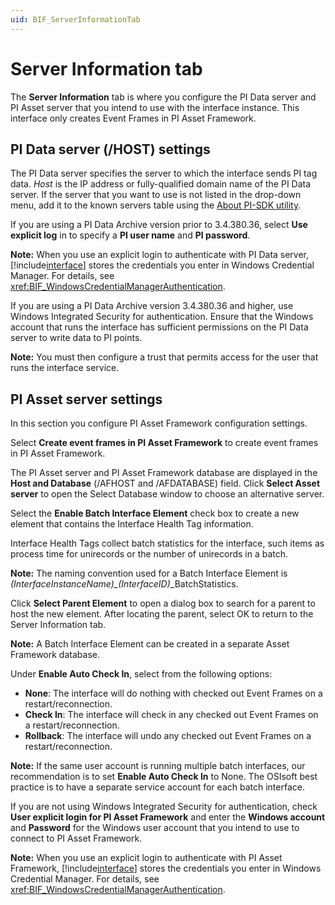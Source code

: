 ```yaml
---
uid: BIF_ServerInformationTab
---
```


# Server Information tab

<!-- Static topic. No modifications usually required -->

The **Server Information** tab is where you configure the PI Data server and PI Asset server that you intend to use with the interface instance. This interface only creates Event Frames in PI Asset Framework. 

## PI Data server (/HOST) settings

The PI Data server specifies the server to which the interface sends PI tag data. _Host_ is the IP address or fully-qualified domain name of the PI Data server. If the server that you want to use is not listed in the drop-down menu, add it to the known servers table using the [About PI-SDK utility](https://livelibrary.osisoft.com/LiveLibrary/content/en/server-v5/GUID-92B81C3E-8C8C-4670-AFFE-033F45A9DB5C). 

If you are using a PI Data Archive version prior to 3.4.380.36, select **Use explicit log** in to specify a **PI user name** and **PI password**.

**Note:** When you use an explicit login to authenticate with PI Data server, [!include[interface](../includes/product-short.md)] stores the credentials you enter in Windows Credential Manager. For details, see <xref:BIF_WindowsCredentialManagerAuthentication>.

If you are using a PI Data Archive version 3.4.380.36 and higher, use Windows Integrated Security for authentication. Ensure that the Windows account that runs the interface has sufficient permissions on the PI Data server to write data to PI points.

**Note:** You must then configure a trust that permits access for the user that runs the interface service.

## PI Asset server settings

In this section you configure PI Asset Framework configuration settings. 

Select **Create event frames in PI Asset Framework** to create event frames in PI Asset Framework. 

The PI Asset server and PI Asset Framework database are displayed in the **Host and Database** (/AFHOST and /AFDATABASE) field. Click **Select Asset server** to open the Select Database window to choose an alternative server. 

Select the **Enable Batch Interface Element** check box to create a new element that contains the Interface Health Tag information.

Interface Health Tags collect batch statistics for the interface, such items as process time for unirecords or the number of unirecords in a batch.

**Note:** The naming convention used for a Batch Interface Element is *(InterfaceInstanceName)_(InterfaceID)*_BatchStatistics.
        
Click **Select Parent Element** to open a dialog box to search for a parent to host the new element. After locating the parent, select OK to return to the Server Information tab.

**Note:** A Batch Interface Element can be created in a separate Asset Framework database. 

Under **Enable Auto Check In**, select from the following options:

* **None**: The interface will do nothing with checked out Event Frames on a restart/reconnection.
* **Check In**: The interface will check in any checked out Event Frames on a restart/reconnection.
* **Rollback**: The interface will undo any checked out Event Frames on a restart/reconnection.
        
**Note:** If the same user account is running multiple batch interfaces, our recommendation is to set **Enable Auto Check In** to None. The OSIsoft best practice is to have a separate service account for each batch interface.

If you are not using Windows Integrated Security for authentication, check **User explicit login for PI Asset Framework** and enter the **Windows account** and **Password** for the Windows user account that you intend to use to connect to PI Asset Framework.

**Note:** When you use an explicit login to authenticate with PI Asset Framework, [!include[interface](../includes/product-short.md)] stores the credentials you enter in Windows Credential Manager. For details, see <xref:BIF_WindowsCredentialManagerAuthentication>.
